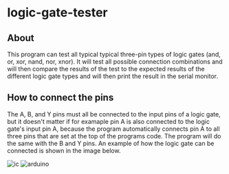 # logic-gate-tester

## About
This program can test all typical typical three-pin types of logic gates (and, or, xor, nand, nor, xnor). It will test all possible connection combinations and will then compare the results of the test to the expected results of the different logic gate types and will then print the result in the serial monitor.

## How to connect the pins
The A, B, and Y pins must all be connected to the input pins of a logic gate, but it doesn't matter if for examaple pin A is also connected to the logic gate's input pin A, because the program automatically connects pin A to all three pins that are set at the top of the programs code. The program will do the same with the B and Y pins. An example of how the logic gate can be connected is shown in the image below.

![ic](https://user-images.githubusercontent.com/55847228/219355305-a8ff9825-b844-4bcf-bcf4-e5e71e8d9bc8.png)
![arduino](https://user-images.githubusercontent.com/55847228/219358520-142d7754-fbcd-45bc-8d22-f044be9fdd7d.png)
